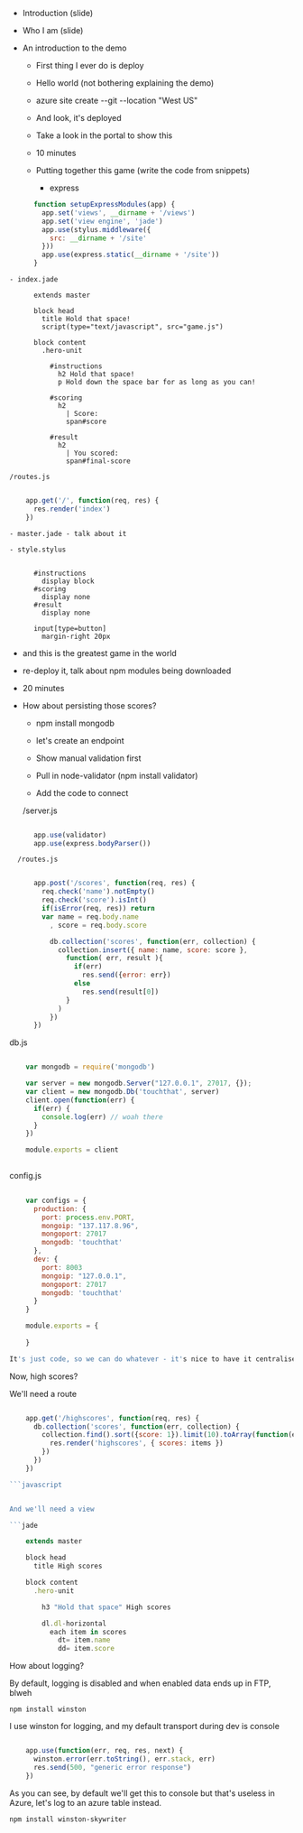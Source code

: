 - Introduction (slide)
- Who I am (slide)
- An introduction to the demo

  - First thing I ever do is deploy
  - Hello world (not bothering explaining the demo)
  - azure site create --git --location "West US"
  - And look, it's deployed
  - Take a look in the portal to show this 

  - 10 minutes

  - Putting together this game  (write the code from snippets)
    - express


```javascript
      function setupExpressModules(app) {
        app.set('views', __dirname + '/views')
        app.set('view engine', 'jade')
        app.use(stylus.middleware({
          src: __dirname + '/site'
        }))
        app.use(express.static(__dirname + '/site'))
      }
```

    - index.jade

```jade
      extends master

      block head 
        title Hold that space!
        script(type="text/javascript", src="game.js")

      block content
        .hero-unit

          #instructions
            h2 Hold that space!
            p Hold down the space bar for as long as you can!

          #scoring
            h2 
              | Score: 
              span#score

          #result
            h2
              | You scored: 
              span#final-score
```

    /routes.js

```javascript

    app.get('/', function(req, res) {
      res.render('index')
    })

```

    - master.jade - talk about it

    - style.stylus

```stylus

      #instructions
        display block
      #scoring
        display none
      #result
        display none

      input[type=button]
        margin-right 20px

```

  - and this is the greatest game in the world
  - re-deploy it, talk about npm modules being downloaded

  - 20 minutes

  - How about persisting those scores?
      
      - npm install mongodb
      - let's create an endpoint

      - Show manual validation first
      - Pull in node-validator (npm install validator)
      - Add the code to connect

      /server.js

```javascript

      app.use(validator)
      app.use(express.bodyParser())

```

      /routes.js

```javascript

      app.post('/scores', function(req, res) {
        req.check('name').notEmpty()
        req.check('score').isInt()
        if(isError(req, res)) return
        var name = req.body.name
          , score = req.body.score

          db.collection('scores', function(err, collection) {
            collection.insert({ name: name, score: score }, 
              function( err, result ){ 
                if(err)
                  res.send({error: err})
                else
                  res.send(result[0])
              }
            )
          })
      })

```

db.js

```javascript

    var mongodb = require('mongodb')

    var server = new mongodb.Server("127.0.0.1", 27017, {});
    var client = new mongodb.Db('touchthat', server)
    client.open(function(err) {
      if(err) {
        console.log(err) // woah there
      }
    })

    module.exports = client
      
```

config.js


```javascript
    
    var configs = {
      production: {
        port: process.env.PORT,
        mongoip: "137.117.8.96",
        mongoport: 27017
        mongodb: 'touchthat'
      },
      dev: {
        port: 8003
        mongoip: "127.0.0.1",
        mongoport: 27017
        mongodb: 'touchthat'
      }
    }

    module.exports = {
      
    }

It's just code, so we can do whatever - it's nice to have it centralised though

```

Now, high scores?

We'll need a route

```javascript

    app.get('/highscores', function(req, res) {
      db.collection('scores', function(err, collection) {
        collection.find().sort({score: 1}).limit(10).toArray(function(err, items) {
          res.render('highscores', { scores: items })
        })
      })
    })

```javascript


And we'll need a view

```jade

    extends master

    block head 
      title High scores

    block content
      .hero-unit

        h3 "Hold that space" High scores

        dl.dl-horizontal
          each item in scores
            dt= item.name
            dd= item.score

```

How about logging?

By default, logging is disabled and when enabled data ends up in FTP, blweh

    npm install winston

I use winston for logging, and my default transport during dev is console

```javascript

    app.use(function(err, req, res, next) {
      winston.error(err.toString(), err.stack, err)
      res.send(500, "generic error response")
    })

```

As you can see, by default we'll get this to console but that's useless in Azure, let's log to an azure table instead.

    npm install winston-skywriter







